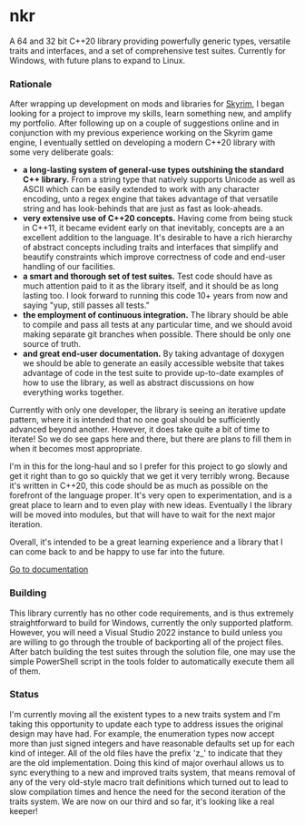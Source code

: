 # nkr
A 64 and 32 bit C++20 library providing powerfully generic types, versatile traits and interfaces, and a set of comprehensive test suites. Currently for Windows, with future plans to expand to Linux.

### Rationale
After wrapping up development on mods and libraries for [Skyrim](https://www.nexusmods.com/skyrimspecialedition/users/myaccount?tab=files), I began looking for a project to improve my skills, learn something new, and amplify my portfolio. After following up on a couple of suggestions online and in conjunction with my previous experience working on the Skyrim game engine, I eventually settled on developing a modern C++20 library with some very deliberate goals:
- **a long-lasting system of general-use types outshining the standard C++ library.** From a string type that natively supports Unicode as well as ASCII which can be easily extended to work with any character encoding, unto a regex engine that takes advantage of that versatile string and has look-behinds that are just as fast as look-aheads.
- **very extensive use of C++20 concepts.** Having come from being stuck in C++11, it became evident early on that inevitably, concepts are a an excellent addition to the language. It's desirable to have a rich hierarchy of abstract concepts including traits and interfaces that simplify and beautify constraints which improve correctness of code and end-user handling of our facilities.
- **a smart and thorough set of test suites.** Test code should have as much attention paid to it as the library itself, and it should be as long lasting too. I look forward to running this code 10+ years from now and saying "yup, still passes all tests."
- **the employment of continuous integration.** The library should be able to compile and pass all tests at any particular time, and we should avoid making separate git branches when possible. There should be only one source of truth.
- **and great end-user documentation.** By taking advantage of doxygen we should be able to generate an easily accessible website that takes advantage of code in the test suite to provide up-to-date examples of how to use the library, as well as abstract discussions on how everything works together.

Currently with only one developer, the library is seeing an iterative update pattern, where it is intended that no one goal should be sufficiently advanced beyond another. However, it does take quite a bit of time to iterate! So we do see gaps here and there, but there are plans to fill them in when it becomes most appropriate.
    
I'm in this for the long-haul and so I prefer for this project to go slowly and get it right than to go so quickly that we get it very terribly wrong. Because it's written in C++20, this code should be as much as possible on the forefront of the language proper. It's very open to experimentation, and is a great place to learn and to even play with new ideas. Eventually I the library will be moved into modules, but that will have to wait for the next major iteration.
    
Overall, it's intended to be a great learning experience and a library that I can come back to and be happy to use far into the future.

[Go to documentation](https://r-neal-kelly.github.io/nkr_docs)

### Building
This library currently has no other code requirements, and is thus extremely straightforward to build for Windows, currently the only supported platform. However, you will need a Visual Studio 2022 instance to build unless you are willing to go through the trouble of backporting all of the project files. After batch building the test suites through the solution file, one may use the simple PowerShell script in the tools folder to automatically execute them all of them.

### Status
I'm currently moving all the existent types to a new traits system and I'm taking this opportunity to update each type to address issues the original design may have had. For example, the enumeration types now accept more than just signed integers and have reasonable defaults set up for each kind of integer. All of the old files have the prefix 'z_' to indicate that they are the old implementation. Doing this kind of major overhaul allows us to sync everything to a new and improved traits system, that means removal of any of the very old-style macro trait definitions which turned out to lead to slow compilation times and hence the need for the second iteration of the traits system. We are now on our third and so far, it's looking like a real keeper!
